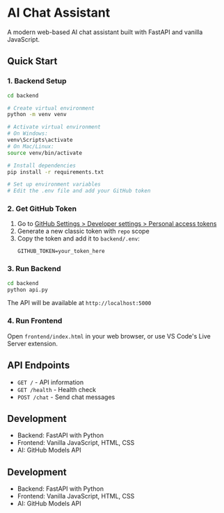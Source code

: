 # AI Chat Assistant

A modern web-based AI chat assistant built with FastAPI and vanilla JavaScript.

## Quick Start

### 1. Backend Setup

```bash
cd backend

# Create virtual environment
python -m venv venv

# Activate virtual environment
# On Windows:
venv\Scripts\activate
# On Mac/Linux:
source venv/bin/activate

# Install dependencies
pip install -r requirements.txt

# Set up environment variables
# Edit the .env file and add your GitHub token
```

### 2. Get GitHub Token

1. Go to [GitHub Settings > Developer settings > Personal access tokens](https://github.com/settings/tokens)
2. Generate a new classic token with `repo` scope
3. Copy the token and add it to `backend/.env`:
   ```
   GITHUB_TOKEN=your_token_here
   ```

### 3. Run Backend

```bash
cd backend
python api.py
```

The API will be available at `http://localhost:5000`

### 4. Run Frontend

Open `frontend/index.html` in your web browser, or use VS Code's Live Server extension.

## API Endpoints

- `GET /` - API information
- `GET /health` - Health check
- `POST /chat` - Send chat messages

## Development

- Backend: FastAPI with Python
- Frontend: Vanilla JavaScript, HTML, CSS
- AI: GitHub Models API


## Development

- Backend: FastAPI with Python
- Frontend: Vanilla JavaScript, HTML, CSS
- AI: GitHub Models API
